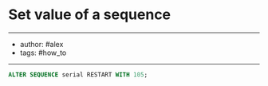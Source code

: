 # Set value of a sequence
---
- author: #alex 
- tags: #how_to 
---

```sql
ALTER SEQUENCE serial RESTART WITH 105;
```
